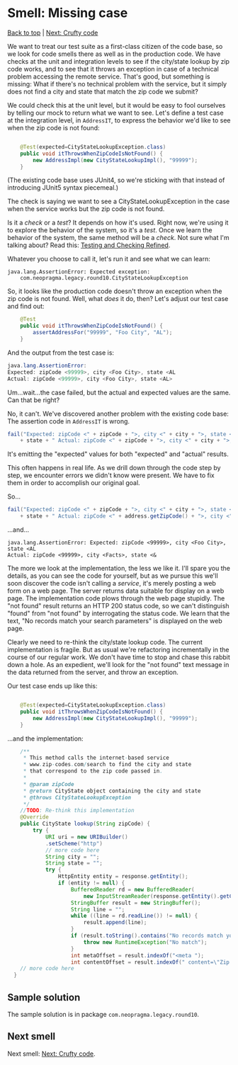 # Smell: Missing case

[Back to top](notes.md) | [Next: Crufty code](notes-ugly-code-1.md)

We want to treat our test suite as a first-class citizen of the code base, so we look for code smells there as well as in the production code. We have checks at the unit and integration levels to see if the city/state lookup by zip code works, and to see that it throws an exception in case of a technical problem accessing the remote service. That's good, but something is missing: What if there's no technical problem with the service, but it simply does not find a city and state that match the zip code we submit?

We could check this at the unit level, but it would be easy to fool ourselves by telling our mock to return what we want to see. Let's define a test case at the integration level, in ```AddressIT```, to express the behavior we'd like to see when the zip code is not found:

```java

	@Test(expected=CityStateLookupException.class)
	public void itThrowsWhenZipCodeIsNotFound() {
		new AddressImpl(new CityStateLookupImpl(), "99999");
	}
```

(The existing code base uses JUnit4, so we're sticking with that instead of introducing JUnit5 syntax piecemeal.)

The check is saying we want to see a CityStateLookupException in the case when the service works but the zip code is not found. 

Is it a _check_ or a _test_? It depends on how it's used. Right now, we're using it to explore the behavior of the system, so it's a _test_. Once we learn the behavior of the system, the same method will be a _check_. Not sure what I'm talking about? Read this: [Testing and Checking Refined](http://www.satisfice.com/blog/archives/856).

Whatever you choose to call it, let's run it and see what we can learn:

``` 
java.lang.AssertionError: Expected exception: 
    com.neopragma.legacy.round10.CityStateLookupException
```

So, it looks like the production code doesn't throw an exception when the zip code is not found. Well, what _does_ it do, then? Let's adjust our test case and find out:

```java
	@Test
	public void itThrowsWhenZipCodeIsNotFound() {
		assertAddressFor("99999", "Foo City", "AL");
	}
```

And the output from the test case is:

```java
java.lang.AssertionError: 
Expected: zipCode <99999>, city <Foo City>, state <AL 
Actual: zipCode <99999>, city <Foo City>, state <AL>
```

Um...wait...the case failed, but the actual and expected values are the same. Can that be right? 

No, it can't. We've discovered another problem with the existing code base: The assertion code in ```AddressIT``` is wrong. 

```java
fail("Expected: zipCode <" + zipCode + ">, city <" + city + ">, state <" 
    + state + " Actual: zipCode <" + zipCode + ">, city <" + city + ">, state <" + state);
```

It's emitting the "expected" values for both "expected" and "actual" results. 

This often happens in real life. As we drill down through the code step by step, we encounter errors we didn't know were present. We have to fix them in order to accomplish our original goal. 

So...

```java
fail("Expected: zipCode <" + zipCode + ">, city <" + city + ">, state <" 
    + state + " Actual: zipCode <" + address.getZipCode() + ">, city <" + address.getCity() + ">, state <" + address.getState());
```

...and...

```
java.lang.AssertionError: Expected: zipCode <99999>, city <Foo City>, state <AL 
Actual: zipCode <99999>, city <Facts>, state <& 
```

The more we look at the implementation, the less we like it. I'll spare you the details, as you can see the code for yourself, but as we pursue this we'll soon discover the code isn't calling a _service_, it's merely posting a web form on a web page. The server returns data suitable for display on a web page. The implementation code plows through the web page stupidly. The "not found" result returns an HTTP 200 status code, so we can't distinguish "found" from "not found" by interrogating the status code. We learn that the text, "No records match your search parameters" is displayed on the web page. 

Clearly we need to re-think the city/state lookup code. The current implementation is fragile. But as usual we're refactoring incrementally in the course of our regular work. We don't have time to stop and chase this rabbit down a hole. As an expedient, we'll look for the "not found" text message in the data returned from the server, and throw an exception. 

Our test case ends up like this:

```java

	@Test(expected=CityStateLookupException.class)
	public void itThrowsWhenZipCodeIsNotFound() {
		new AddressImpl(new CityStateLookupImpl(), "99999");
	}
```

...and the implementation:

```java
    /**
     * This method calls the internet-based service
     * www.zip-codes.com/search to find the city and state
     * that correspond to the zip code passed in.
     *
     * @param zipCode
     * @return CityState object containing the city and state
     * @throws CityStateLookupException
     */
    //TODO: Re-think this implementation
	@Override
	public CityState lookup(String zipCode) {
		try {
			URI uri = new URIBuilder()
            .setScheme("http")
            // more code here
            String city = "";
            String state = "";
            try {
                HttpEntity entity = response.getEntity();
                if (entity != null) {
                  	BufferedReader rd = new BufferedReader(
                        new InputStreamReader(response.getEntity().getContent()));
           	    	StringBuffer result = new StringBuffer();
          		    String line = "";
           		    while ((line = rd.readLine()) != null) {
           			    result.append(line);
       		        }
                    if (result.toString().contains("No records match your search parameters.")) {
           		        throw new RuntimeException("No match");
                    }
                    int metaOffset = result.indexOf("<meta ");
                    int contentOffset = result.indexOf(" content=\"Zip Code ", metaOffset);
    // more code here
  }		
```





## Sample solution

The sample solution is in package ```com.neopragma.legacy.round10```.

## Next smell

Next smell: [Next: Crufty code](notes-ugly-code-1.md).
